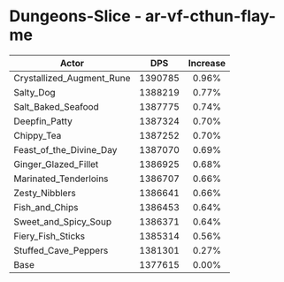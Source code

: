 # Dungeons-Slice - ar-vf-cthun-flay-me
| Actor | DPS | Increase |
|---|:---:|:---:|
|Crystallized_Augment_Rune|1390785|0.96%|
|Salty_Dog|1388219|0.77%|
|Salt_Baked_Seafood|1387775|0.74%|
|Deepfin_Patty|1387324|0.70%|
|Chippy_Tea|1387252|0.70%|
|Feast_of_the_Divine_Day|1387070|0.69%|
|Ginger_Glazed_Fillet|1386925|0.68%|
|Marinated_Tenderloins|1386707|0.66%|
|Zesty_Nibblers|1386641|0.66%|
|Fish_and_Chips|1386453|0.64%|
|Sweet_and_Spicy_Soup|1386371|0.64%|
|Fiery_Fish_Sticks|1385314|0.56%|
|Stuffed_Cave_Peppers|1381301|0.27%|
|Base|1377615|0.00%|

